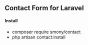 ## Contact Form for Laravel


#### Install

* composer require smony/contact
* php artisan contact:install
